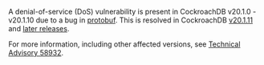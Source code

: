 A denial-of-service (DoS) vulnerability is present in CockroachDB v20.1.0 - v20.1.10 due to a bug in [protobuf](https://github.com/gogo/protobuf). This is resolved in CockroachDB [v20.1.11](../releases/v20.1.11.html) and [later releases](/docs/releases/#production-releases).

For more information, including other affected versions, see [Technical Advisory 58932](../advisories/a58932.html).